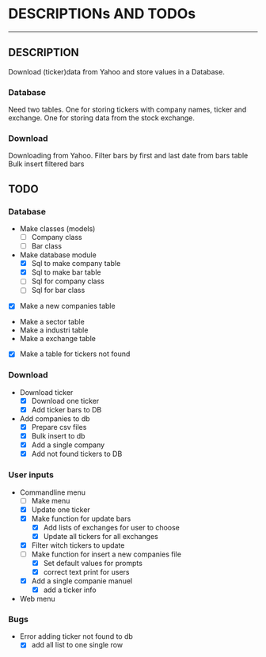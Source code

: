# DESCRIPTIONs AND TODOs
---

## DESCRIPTION
Download (ticker)data from Yahoo and store values in a Database.

### Database
Need two tables. 
One for storing tickers with company names, ticker and exchange.
One for storing data from the stock exchange.

### Download
Downloading from Yahoo.
Filter bars by first and last date from bars table
Bulk insert filtered bars

## TODO
### Database
* Make classes (models)
    - [ ] Company class
    - [ ] Bar class
* Make database module
    - [x] Sql to make company table
    - [x] Sql to make bar table
    - [ ] Sql for company class
    - [ ] Sql for bar class
- [x] Make a new companies table
* Make a sector table
* Make a industri table
* Make a exchange table
- [x] Make a table for tickers not found

### Download
* Download ticker
    - [x] Download one ticker
    - [x] Add ticker bars to DB
* Add companies to db
    - [x] Prepare csv files
    - [x] Bulk insert to db
    - [x] Add a single company
    - [x] Add not found tickers to DB

### User inputs
* Commandline menu
    - [ ] Make menu
    - [x] Update one ticker
    - [x] Make function for update bars
        - [x] Add lists of exchanges for user to choose
        - [x] Update all tickers for all exchanges
    - [x] Filter witch tickers to update
    - [ ] Make function for insert a new companies file
        - [x] Set default values for prompts
        - [x] correct text print for users
    - [x] Add a single companie manuel
        - [x] add a ticker info
* Web menu
### Bugs
* Error adding ticker not found to db
    - [x] add all list to one single row